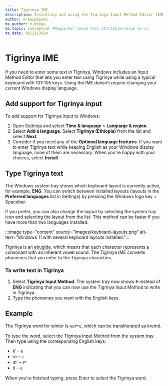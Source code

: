 ```yaml
---
title: Tigrinya IME
description: Installing and using the Tigrinya Input Method Editor (IME)
author: m-kauppinen
ms.author: v-mikau
ms.topic: conceptual #Required; leave this attribute/value as-is.
ms.date: 06/13/2024
---
```


# Tigrinya IME

If you need to enter some text in Tigrinya, Windows includes an Input Method Editor that lets you enter text using Tigrinya while using a typical keyboard with 101-105 keys. Using the IME doesn't require changing your current Windows display language.

## Add support for Tigrinya input

To add support for Tigrinya input to Windows:

1. Open Settings and select **Time & language** > **Language & region**.
1. Select **Add a language**. Select **Tigrinya (Ethiopia)** from the list and select **Next**.
1. Consider if you need any of the **Optional language features**. If you want to enter Tigrinya text while keeping English as your Windows display language, none of them are necessary. When you're happy with your choices, select **Install**.

## Type Tigrinya text

The Windows system tray shows which keyboard layout is currently active, for example, **ENG**. You can switch between installed layouts (layouts in the **Preferred languages** list in Settings) by pressing the Windows logo key + Spacebar.

If you prefer, you can also change the layout by selecting the system tray icon and selecting the layout from the list. This method can be faster if you have more than two languages installed.

:::image type="content" source="images/keyboard-layouts.png" alt-text="Windows 11 with several keyboard layouts installed.":::

Tigrinya is an [abugida](../fonts-layout/writing-systems.md#abugida-syllabic-alphabet), which means that each character represents a consonant with an inherent vowel sound. The Tigrinya IME converts phonemes that you enter to the Tigrinya characters.

### To write text in Tigrinya

1. Select **Tigrinya Input Method**. The system tray now shows **ት** instead of **ENG** indicating that you can now use the Tigrinya Input Method to write in Tigrinya.
1. Type the phonemes you want with the English keys.

## Example

The Tigrinya word for winter is ክረምቲ, which can be transliterated as kremti.

To type the word, select the Tigrinya Input Method from the system tray. Then type using the corresponding English keys:

- k' - ክ
- re – ረ
- m' – ም
- ti - ቲ

When you're finished typing, press Enter to select the Tigrinya word.
